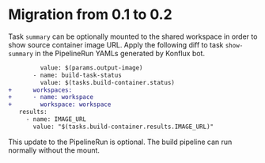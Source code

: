 # Migration from 0.1 to 0.2

Task `summary` can be optionally mounted to the shared workspace in order to show source container image URL. Apply the following diff to task `show-summary` in the PipelineRun YAMLs generated by Konflux bot.

```diff
         value: $(params.output-image)
       - name: build-task-status
         value: $(tasks.build-container.status)
+      workspaces:
+      - name: workspace
+        workspace: workspace
   results:
     - name: IMAGE_URL
       value: "$(tasks.build-container.results.IMAGE_URL)"
```

This update to the PipelineRun is optional. The build pipeline can run normally without the mount.
